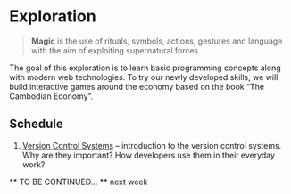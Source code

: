 # Exploration

> **Magic** is the use of rituals, symbols, actions, gestures and language with the aim of exploiting supernatural forces.

The goal of this exploration is to learn basic programming concepts along with modern web technologies. To try our newly developed skills, we will build interactive games around the economy based on the book “The Cambodian Economy”.

## Schedule

1. [Version Control Systems](self-study/001-version-control.md) – introduction to the version control systems. Why are they important? How developers use them in their everyday work?

** TO BE CONTINUED... ** next week
